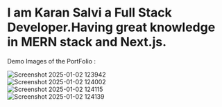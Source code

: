 <h1>I am Karan Salvi a Full Stack Developer.Having great knowledge in MERN stack and Next.js.</h1>
<p>Demo Images of the PortFolio  :<p/>









![Screenshot 2025-01-02 123942](https://github.com/user-attachments/assets/e7969363-03fa-4441-add4-3f7e4d380789)
<br/>
![Screenshot 2025-01-02 124002](https://github.com/user-attachments/assets/092e8f72-ac10-4b2f-bcfa-9839740ba3d1)
<br/>
![Screenshot 2025-01-02 124115](https://github.com/user-attachments/assets/b8eac064-003e-47b0-92d1-322ade824c72)
<br/>
![Screenshot 2025-01-02 124139](https://github.com/user-attachments/assets/eebca7cf-ae08-476b-adce-4a49b8e8dba2)
<br/>
